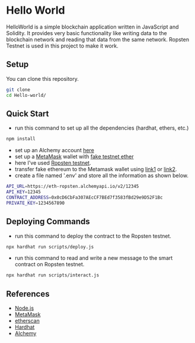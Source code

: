 # Hello World

HelloWorld is a simple blockchain application written in JavaScript and Solidity. It provides very basic functionality like writing data to the blockchain network and reading that data from the same network. Ropsten Testnet is used in this project to make it work.

## Setup

You can clone this repository.
```bash
git clone 
cd Hello-world/
```

Quick Start
-
- run this command to set up all the dependencies (hardhat, ethers, etc.)
```bash
npm install
```
- set up an Alchemy account [here](https://www.alchemy.com/)
- set up a [MetaMask](https://metamask.io/download.html) wallet with [fake testnet ether](https://faucet.dimensions.network/)
- here I've used [Ropsten testnet](https://ropsten.etherscan.io/).
- transfer fake ethereum to the Metamask wallet using [link1](https://faucet.dimensions.network/) or [link2](https://faucet.egorfine.com/).
- create a file named '.env' and store all the information as shown below.
```bash
API_URL=https://eth-ropsten.alchemyapi.io/v2/12345
API_KEY=12345
CONTRACT_ADDRESS=0x0cD6CbFa307AEcCF7BEd7f3583fBd29e9D52F1Bc
PRIVATE_KEY=1234567890
```



## Deploying Commands
- run this command to deploy the contract to the Ropsten testnet.

```bash
npx hardhat run scripts/deploy.js
```
- run this command to read and write a new message to the smart contract on Ropsten testnet.
```bash
npx hardhat run scripts/interact.js
```

## References
- [Node.js](https://nodejs.org/en/)
- [MetaMask](https://metamask.io/)
- [etherscan](https://ropsten.etherscan.io/)
- [Hardhat](https://hardhat.org/)
- [Alchemy](https://www.alchemy.com/)

